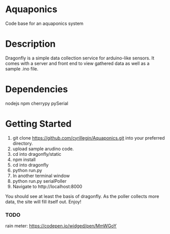 # Aquaponics
Code base for an aquaponics system

# Description
Dragonfly is a simple data collection service for arduino-like
sensors. It comes with a server and front end to view gathered
data as well as a sample .ino file.

# Dependencies
nodejs
npm
cherrypy
pySerial

# Getting Started
1. git clone https://github.com/cyrillegin/Aquaponics.git into your preferred directory.
2. upload sample arudino code.
3. cd into dragonfly/static
4. npm install
5. cd into dragonfly
6. python run.py
7. In another terminal window
8. python run.py serialPoller
9. Navigate to http://localhost:8000

You should see at least the basis of dragonfly. As the poller
collects more data, the site will fill itself out.
Enjoy!



### TODO
rain meter:
https://codepen.io/widged/pen/MmWGoY
